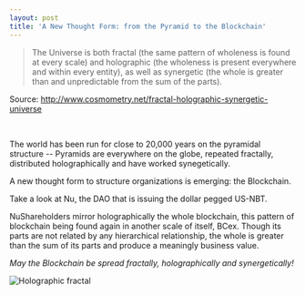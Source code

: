 ```yaml
---
layout: post
title: 'A New Thought Form: from the Pyramid to the Blockchain'
---
```


> The Universe is both fractal (the same pattern of wholeness is found at every scale) and holographic (the wholeness is present everywhere and within every entity), as well as synergetic (the whole is greater than and unpredictable from the sum of the parts). 

Source: http://www.cosmometry.net/fractal-holographic-synergetic-universe 

<br>



The world has been run for close to 20,000 years on the pyramidal structure -- Pyramids are everywhere on the globe, repeated fractally, distributed holographically and have worked synegetically.

A new thought form to structure organizations is emerging: the Blockchain.

Take a look at Nu, the DAO that is issuing the dollar pegged US-NBT. 

NuShareholders mirror holographically the whole blockchain, this pattern of blockchain being found again in another scale of itself, BCex. Though its parts are not related by any hierarchical relationship, the whole is greater than the sum of its parts and produce a meaningly business value.


_May the Blockchain be spread fractally, holographically and synergetically!_


![Holographic fractal](http://i.imgur.com/hmJp9K9.jpg)

